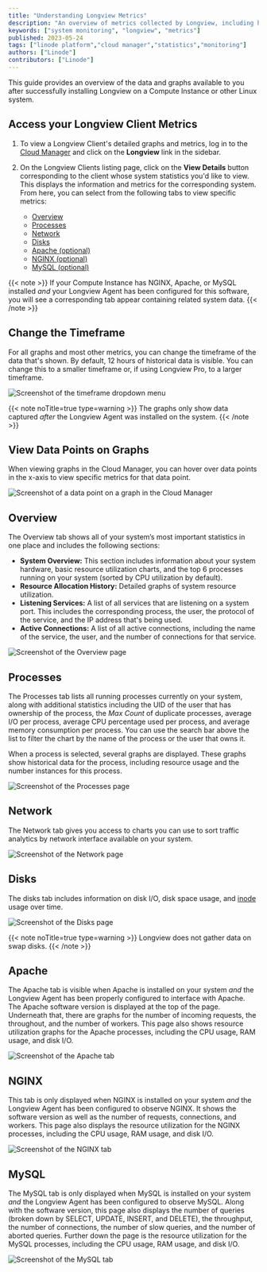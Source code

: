 ```yaml
---
title: "Understanding Longview Metrics"
description: "An overview of metrics collected by Longview, including how to view the metrics and understand the data."
keywords: ["system monitoring", "longview", "metrics"]
published: 2023-05-24
tags: ["linode platform","cloud manager","statistics","monitoring"]
authors: ["Linode"]
contributors: ["Linode"]
---
```


This guide provides an overview of the data and graphs available to you after successfully installing Longview on a Compute Instance or other Linux system.

## Access your Longview Client Metrics

1. To view a Longview Client's detailed graphs and metrics, log in to the [Cloud Manager](https://cloud.linode.com/) and click on the **Longview** link in the sidebar.

1. On the Longview Clients listing page, click on the **View Details** button corresponding to the client whose system statistics you'd like to view. This displays the information and metrics for the corresponding system. From here, you can select from the following tabs to view specific metrics:

    - [Overview](#overview)
    - [Processes](#processes)
    - [Network](#network)
    - [Disks](#disks)
    - [Apache (optional)](#apache)
    - [NGINX (optional)](#nginx)
    - [MySQL (optional)](#mysql)

{{< note >}}
If your Compute Instance has NGINX, Apache, or MySQL installed *and* your Longview Agent has been configured for this software, you will see a corresponding tab appear containing related system data.
{{< /note >}}

## Change the Timeframe

For all graphs and most other metrics, you can change the timeframe of the data that's shown. By default, 12 hours of historical data is visible. You can change this to a smaller timeframe or, if using Longview Pro, to a larger timeframe.

![Screenshot of the timeframe dropdown menu](longview-metrics-timeframe.png)

{{< note noTitle=true type=warning >}}
The graphs only show data captured *after* the Longview Agent was installed on the system.
{{< /note >}}

## View Data Points on Graphs

When viewing graphs in the Cloud Manager, you can hover over data points in the x-axis to view specific metrics for that data point.

![Screenshot of a data point on a graph in the Cloud Manager](longview-metrics-graph-data-point.png)

## Overview

The Overview tab shows all of your system’s most important statistics in one place and includes the following sections:

- **System Overview:** This section includes information about your system hardware, basic resource utilization charts, and the top 6 processes running on your system (sorted by CPU utilization by default).
- **Resource Allocation History:** Detailed graphs of system resource utilization.
- **Listening Services:** A list of all services that are listening on a system port. This includes the corresponding process, the user, the protocol of the service, and the IP address that's being used.
- **Active Connections:** A list of all active connections, including the name of the service, the user, and the number of connections for that service.

![Screenshot of the Overview page](longview-metrics-overview.png)

## Processes

The Processes tab lists all running processes currently on your system, along with additional statistics including the UID of the user that has ownership of the process, the *Max Count* of duplicate processes, average I/O per process, average CPU percentage used per process, and average memory consumption per process. You can use the search bar above the list to filter the chart by the name of the process or the user that owns it.

When a process is selected, several graphs are displayed. These graphs show historical data for the process, including resource usage and the number instances for this process.

![Screenshot of the Processes page](longview-metrics-processes.png)

## Network

The Network tab gives you access to charts you can use to sort traffic analytics by network interface available on your system.

![Screenshot of the Network page](longview-metrics-network.png)

## Disks

The disks tab includes information on disk I/O, disk space usage, and [inode](https://en.wikipedia.org/wiki/Inode) usage over time.

![Screenshot of the Disks page](longview-metrics-disks.png)

{{< note noTitle=true type=warning >}}
Longview does not gather data on swap disks.
{{< /note >}}

## Apache

The Apache tab is visible when Apache is installed on your system *and* the Longview Agent has been properly configured to interface with Apache. The Apache software version is displayed at the top of the page. Underneath that, there are graphs for the number of incoming requests, the throughout, and the number of workers. This page also shows resource utilization graphs for the Apache processes, including the CPU usage, RAM usage, and disk I/O.

![Screenshot of the Apache tab](longview-metrics-apache.png)

## NGINX

This tab is only displayed when NGINX is installed on your system *and* the Longview Agent has been configured to observe NGINX. It shows the software version as well as the number of requests, connections, and workers. This page also displays the resource utilization for the NGINX processes, including the CPU usage, RAM usage, and disk I/O.

![Screenshot of the NGINX tab](longview-metrics-nginx.png)

## MySQL

The MySQL tab is only displayed when MySQL is installed on your system *and* the Longview Agent has been configured to observe MySQL. Along with the software version, this page also displays the number of queries (broken down by SELECT, UPDATE, INSERT, and DELETE), the throughput, the number of connections, the number of slow queries, and the number of aborted queries. Further down the page is the resource utilization for the MySQL processes, including the CPU usage, RAM usage, and disk I/O.

![Screenshot of the MySQL tab](longview-metrics-mysql.png)